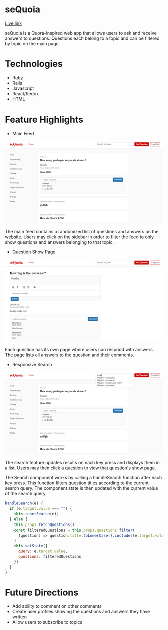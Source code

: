 # seQuoia

[Live link](https://sequoiaapp.herokuapp.com/)

seQuoia is a Quora-inspired web app that allows users to ask and receive answers to questions. Questions each belong to a topic and can be filtered by topic on the main page.

# Technologies

* Ruby
* Rails
* Javascript
* React/Redux
* HTML

# Feature Highlights

* Main Feed

![main feed](feed_img.png)

The main feed contains a randomized list of questions and answers on the website. Users may click on the sidebar in order to filter the feed to only show questions and answers belonging to that topic.

* Question Show Page

![question show page](question_img.png)

Each question has its own page where users can respond with answers. The page lists all answers to the question and their comments.

* Responsive Search

![search](search_img.png)

The search feature updates results on each key press and displays them in a list. Users may then click a question to view that question's show page.

The Search component works by calling a handleSearch function after each key press. This function filters question titles according to the current search query. The component state is then updated with the current value of the search query.

```javascript
handleSearch(e) {
  if (e.target.value === "") {
    this.resetSearch(e);
  } else {
    this.props.fetchQuestions()
    const filteredQuestions = this.props.questions.filter(
      (question) => question.title.toLowerCase().includes(e.target.value.toLowerCase())
    )
    this.setState({
      query: e.target.value,
      questions: filteredQuestions
    })
  }
}
```

# Future Directions
* Add ability to comment on other comments
* Create user profiles showing the questions and answers they have written
* Allow users to subscribe to topics
